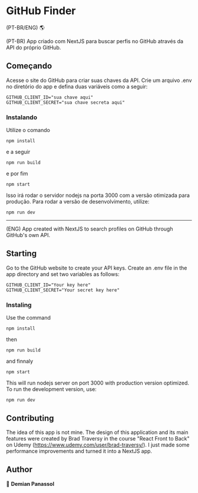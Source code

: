 # GitHub Finder
(PT-BR/ENG) 🌎

(PT-BR) App criado com NextJS para buscar perfis no GitHub através da API do próprio GitHub. 

## Começando

Acesse o site do GitHub para criar suas chaves da API. Crie um arquivo .env no diretório do app e defina duas variáveis como a seguir:

```
GITHUB_CLIENT_ID="sua chave aqui"
GITHUB_CLIENT_SECRET="sua chave secreta aqui"
```

### Instalando

Utilize o comando

```
npm install
```
e a seguir 

```
npm run build
```
e por fim

```
npm start
```

Isso irá rodar o servidor nodejs na porta 3000 com a versão otimizada para produção. Para rodar a versão de desenvolvimento, utilize:

```
npm run dev
```

--------------------------------------------

(ENG) App created with NextJS to search profiles on GitHub through GitHub's own API.

## Starting

Go to the GitHub website to create your API keys. Create an .env file in the app directory and set two variables as follows:

```
GITHUB_CLIENT_ID="Your key here"
GITHUB_CLIENT_SECRET="Your secret key here"
```

### Instaling

Use the command

```
npm install
```

then 

```
npm run build
```

and finnaly

```
npm start
```

This will run nodejs server on port 3000 with production version optimized. To run the development version, use: 

```
npm run dev
```

## Contributing

The idea of this app is not mine. The design of this application and its main features were created by Brad Traversy in the course "React Front to Back" on Udemy (https://www.udemy.com/user/brad-traversy/). I just made some performance improvements and turned it into a NextJS app.


## Author

👤 **Demian Panassol**
